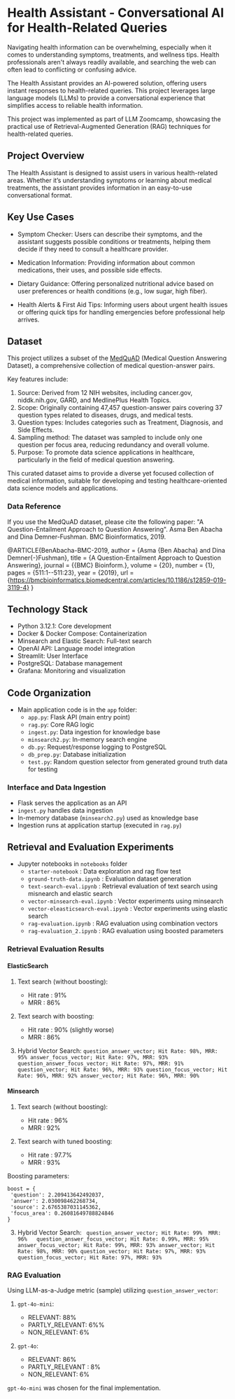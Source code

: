 # Health Assistant - Conversational AI for Health-Related Queries

Navigating health information can be overwhelming, especially when it comes to understanding symptoms, treatments, and wellness tips. Health professionals aren't always readily available, and searching the web can often lead to conflicting or confusing advice.

The Health Assistant provides an AI-powered solution, offering users instant responses to health-related queries. This project leverages large language models (LLMs) to provide a conversational experience that simplifies access to reliable health information.

This project was implemented as part of LLM Zoomcamp, showcasing the practical use of Retrieval-Augmented Generation (RAG) techniques for health-related queries.

## Project Overview

The Health Assistant is designed to assist users in various health-related areas. Whether it’s understanding symptoms or learning about medical treatments, the assistant provides information in an easy-to-use conversational format.

## Key Use Cases

 - Symptom Checker: Users can describe their symptoms, and the assistant suggests possible conditions or treatments, helping them decide if they need to consult a healthcare provider.

- Medication Information: Providing information about common medications, their uses, and possible side effects.

- Dietary Guidance: Offering personalized nutritional advice based on user preferences or health conditions (e.g., low sugar, high fiber).

- Health Alerts & First Aid Tips: Informing users about urgent health issues or offering quick tips for handling emergencies before professional help arrives.

## Dataset

This project utilizes a subset of the [MedQuAD](https://www.kaggle.com/datasets/jpmiller/layoutlm/data?select=medquad.csv) (Medical Question Answering Dataset), a comprehensive collection of medical question-answer pairs. 

Key features include:
1. Source: Derived from 12 NIH websites, including cancer.gov, niddk.nih.gov, GARD, and MedlinePlus Health Topics.
2. Scope: Originally containing 47,457 question-answer pairs covering 37 question types related to diseases, drugs, and medical tests.
3. Question types: Includes categories such as Treatment, Diagnosis, and Side Effects.
4. Sampling method: The dataset was sampled to include only one question per focus area, reducing redundancy and overall volume.
5. Purpose: To promote data science applications in healthcare, particularly in the field of medical question answering.

This curated dataset aims to provide a diverse yet focused collection of medical information, suitable for developing and testing healthcare-oriented data science models and applications.

### Data Reference
If you use the MedQuAD dataset, please cite the following paper: "A Question-Entailment Approach to Question Answering". Asma Ben Abacha and Dina Demner-Fushman. BMC Bioinformatics, 2019.

   @ARTICLE{BenAbacha-BMC-2019,
   author = {Asma {Ben Abacha} and Dina Demner{-}Fushman},
   title = {A Question-Entailment Approach to Question Answering},
   journal = {{BMC} Bioinform.},
   volume = {20},
   number = {1},
   pages = {511:1--511:23},
   year = {2019},
   url = {https://bmcbioinformatics.biomedcentral.com/articles/10.1186/s12859-019-3119-4}
   }

## Technology Stack
* Python 3.12.1: Core development
* Docker & Docker Compose: Containerization
* Minsearch and Elastic Search: Full-text search
* OpenAI API: Language model integration
* Streamlit: User Interface
* PostgreSQL: Database management
* Grafana: Monitoring and visualization
   
## Code Organization

- Main application code is in the `app` folder:
  - `app.py`: Flask API (main entry point)
  - `rag.py`: Core RAG logic
  - `ingest.py`: Data ingestion for knowledge base
  - `minsearch2.py`: In-memory search engine
  - `db.py`: Request/response logging to PostgreSQL
  - `db_prep.py`: Database initialization
  - `test.py`: Random question selector from generated ground truth data for testing
 

### Interface and Data Ingestion

- Flask serves the application as an API
- `ingest.py` handles data ingestion
- In-memory database (`minsearch2.py`) used as knowledge base
- Ingestion runs at application startup (executed in `rag.py`)

## Retrieval and Evaluation Experiments

- Jupyter notebooks in `notebooks` folder
  - `starter-notebook` : Data exploration and rag flow test
  - `ground-truth-data.ipynb` : Evaluation dataset generation
  - `text-search-eval.ipynb` : Retrieval evaluation of text search using misnearch and elastic search
  - `vector-minsearch-eval.ipynb` : Vector experiments using minsearch
  - `vector-eleasticsearch-eval.ipynb` : Vector experiments using elastic search
  - `rag-evaluation.ipynb` : RAG evaluation using combination vectors
  - `rag-evaluation_2.ipynb` : RAG evaluation using boosted parameters

### Retrieval Evaluation Results

#### ElasticSearch 
1. Text search (without boosting):
   - Hit rate : 91%
   - MRR : 86%

2. Text search with boosting:
   - Hit rate : 90% (slightly worse)
   - MRR : 86%

3. Hybrid Vector Search:
         ```
        question_answer_vector; Hit Rate: 98%, MRR: 95%
        answer_focus_vector; Hit Rate: 97%, MRR: 93%
        question_answer_focus_vector; Hit Rate: 97%, MRR: 91%
        question_vector; Hit Rate: 96%, MRR: 93%
        question_focus_vector; Hit Rate: 96%, MRR: 92%
        answer_vector; Hit Rate: 96%, MRR: 90% ```

#### Minsearch
1. Text search (without boosting):
   - Hit rate : 96%
   - MRR : 92%

2. Text search with tuned boosting:
   - Hit rate : 97.7%
   - MRR : 93%

 Boosting parameters:
   ```
   boost = {
    'question': 2.209413642492037, 
    'answer': 2.030098462268734, 
    'source': 2.6765387031145362, 
    'focus_area': 0.26081649788824846
   }
   ```

3. Hybrid Vector Search:
        ```
        question_answer_vector; Hit Rate: 99%  MRR: 96%  
        question_answer_focus_vector; Hit Rate: 0.99%, MRR: 95%
        answer_focus_vector; Hit Rate: 99%, MRR: 93%
        answer_vector; Hit Rate: 98%, MRR: 90%
        question_vector; Hit Rate: 97%, MRR: 93%
        question_focus_vector; Hit Rate: 97%, MRR: 93%```

### RAG Evaluation

Using LLM-as-a-Judge metric (sample) utilizing ```question_answer_vector```:

1. `gpt-4o-mini`:
   - RELEVANT: 88%
   - PARTLY_RELEVANT: 6%%
   - NON_RELEVANT: 6%

2. `gpt-4o`:
   - RELEVANT: 86%
   - PARTLY_RELEVANT : 8%
   - NON_RELEVANT: 6%

`gpt-4o-mini` was chosen for the final implementation.

   
